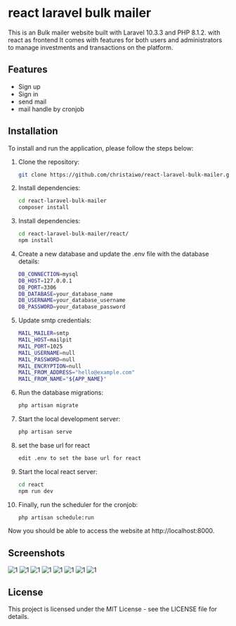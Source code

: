 # react laravel bulk mailer

This is an Bulk mailer website built with Laravel 10.3.3 and PHP 8.1.2. with react as frontend  It comes with features for both users and administrators to manage investments and transactions on the platform.

## Features


- Sign up
- Sign in
- send mail
- mail handle by cronjob

## Installation

To install and run the application, please follow the steps below:

1. Clone the repository:

   ```bash
   git clone https://github.com/christaiwo/react-laravel-bulk-mailer.git
2. Install dependencies:
   ```bash
   cd react-laravel-bulk-mailer
   composer install
2. Install dependencies:
   ```bash
   cd react-laravel-bulk-mailer/react/
   npm install
3. Create a new database and update the .env file with the database details:
   ```bash
   DB_CONNECTION=mysql
   DB_HOST=127.0.0.1
   DB_PORT=3306
   DB_DATABASE=your_database_name
   DB_USERNAME=your_database_username
   DB_PASSWORD=your_database_password
3. Update smtp credentials:
   ```bash
   MAIL_MAILER=smtp
   MAIL_HOST=mailpit
   MAIL_PORT=1025
   MAIL_USERNAME=null
   MAIL_PASSWORD=null
   MAIL_ENCRYPTION=null
   MAIL_FROM_ADDRESS="hello@example.com"
   MAIL_FROM_NAME="${APP_NAME}"
6. Run the database migrations:
   ```bash
   php artisan migrate
9. Start the local development server:
   ```bash
   php artisan serve
9. set the base url for react
    ```bash
    edit .env to set the base url for react
9. Start the local react server:
    ```bash
    cd react
    npm run dev
9. Finally, run the scheduler for the cronjob:
   ```bash
   php artisan schedule:run 

Now you should be able to access the website at http://localhost:8000.


## Screenshots
![1](./screenshot/1.png)
![1](./screenshot/2.png)
![1](./screenshot/3.png)
![1](./screenshot/4.png)
![1](./screenshot/5.png)
![1](./screenshot/6.png)
![1](./screenshot/7.png)
![1](./screenshot/8.png)

## License
This project is licensed under the MIT License - see the LICENSE file for details.
